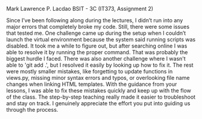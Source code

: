 Mark Lawrence P. Lacdao 
BSIT - 3C (IT373, Assignment 2)

Since I’ve been following along during the lectures, I didn’t run into any major errors that completely broke my code. Still, there were some issues that tested me. One challenge came up during the setup when I couldn’t launch the virtual environment because the system said running scripts was disabled. It took me a while to figure out, but after searching online I was able to resolve it by running the proper command. That was probably the biggest hurdle I faced. There was also another challenge where I wasn't able to 'git add .', but I resolved it easily by looking up how to fix it. The rest were mostly smaller mistakes, like forgetting to update functions in views.py, missing minor syntax errors and typos, or overlooking file name changes when linking HTML templates. With the guidance from your lessons, I was able to fix these mistakes quickly and keep up with the flow of the class. The step-by-step teaching really made it easier to troubleshoot and stay on track. I genuinely appreciate the effort you put into guiding us through the process.